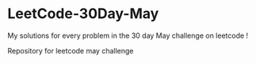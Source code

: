 # LeetCode-30Day-May

My solutions for every problem in the 30 day May challenge on leetcode !


Repository for leetcode may challenge